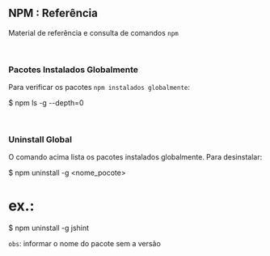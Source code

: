 ## NPM : Referência

Material de referência e consulta de comandos `npm`

<br/>

### Pacotes Instalados Globalmente

Para verificar os pacotes `npm instalados globalmente`:

   $ npm ls -g --depth=0
   
<br/>   

### Uninstall Global

O comando acima lista os pacotes instalados globalmente. Para desinstalar:

   $ npm uninstall -g <nome_pocote>
  
   # ex.:
   $ npm uninstall -g jshint
  
`obs`: informar o nome do pacote sem a versão

<br/>

